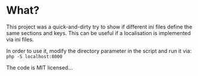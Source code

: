 # What?
This project was a quick-and-dirty try to show if different ini files define the same sections and keys.
This can be useful if a localisation is implemented via ini files.

In order to use it, modify the directory parameter in the script and run it via: `php -S localhost:8000`


The code is MIT licensed...
